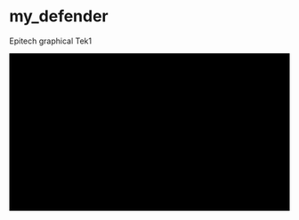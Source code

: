 # my_defender
Epitech graphical Tek1

[![Trailer my_defender](defender.gif)](https://youtu.be/XJDd2aY92vU)
